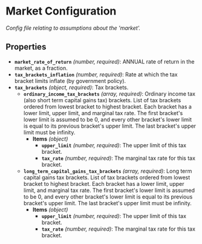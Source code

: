 # Market Configuration

*Config file relating to assumptions about the 'market'.*

## Properties

- **`market_rate_of_return`** *(number, required)*: ANNUAL rate of return in the market, as a fraction.
- **`tax_brackets_inflation`** *(number, required)*: Rate at which the tax bracket limits inflate (by government policy).
- **`tax_brackets`** *(object, required)*: Tax brackets.
  - **`ordinary_income_tax_brackets`** *(array, required)*: Ordinary income tax (also short term capital gains tax) brackets. List of tax brackets ordered from lowest bracket to highest bracket. Each bracket has a lower limit, upper limit, and marginal tax rate. The first bracket's lower limit is assumed to be 0, and every other bracket's lower limit is equal to its previous bracket's upper limit. The last bracket's upper limit must be infinity.
    - **Items** *(object)*
      - **`upper_limit`** *(number, required)*: The upper limit of this tax bracket.
      - **`tax_rate`** *(number, required)*: The marginal tax rate for this tax bracket.
  - **`long_term_capital_gains_tax_brackets`** *(array, required)*: Long term capital gains tax brackets. List of tax brackets ordered from lowest bracket to highest bracket. Each bracket has a lower limit, upper limit, and marginal tax rate. The first bracket's lower limit is assumed to be 0, and every other bracket's lower limit is equal to its previous bracket's upper limit. The last bracket's upper limit must be infinity.
    - **Items** *(object)*
      - **`upper_limit`** *(number, required)*: The upper limit of this tax bracket.
      - **`tax_rate`** *(number, required)*: The marginal tax rate for this tax bracket.
